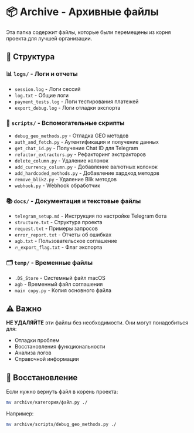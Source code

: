 # 📦 Archive - Архивные файлы

Эта папка содержит файлы, которые были перемещены из корня проекта для лучшей организации.

## 📁 Структура

### 📊 `logs/` - Логи и отчеты
- `session.log` - Логи сессий
- `log.txt` - Общие логи
- `payment_tests.log` - Логи тестирования платежей
- `export_debug.log` - Логи отладки экспорта

### 🔧 `scripts/` - Вспомогательные скрипты
- `debug_geo_methods.py` - Отладка GEO методов
- `auth_and_fetch.py` - Аутентификация и получение данных
- `get_chat_id.py` - Получение Chat ID для Telegram
- `refactor_extractors.py` - Рефакторинг экстракторов
- `delete_column.py` - Удаление колонок
- `add_currency_column.py` - Добавление валютных колонок
- `add_hardcoded_methods.py` - Добавление хардкод методов
- `remove_blik2.py` - Удаление Blik методов
- `webhook.py` - Webhook обработчик

### 📚 `docs/` - Документация и текстовые файлы
- `telegram_setup.md` - Инструкция по настройке Telegram бота
- `structure.txt` - Структура проекта
- `request.txt` - Примеры запросов
- `error_report.txt` - Отчеты об ошибках
- `agb.txt` - Пользовательское соглашение
- `🔥_export_flag.txt` - Флаг экспорта

### 🗂️ `temp/` - Временные файлы
- `.DS_Store` - Системный файл macOS
- `agb` - Временный файл соглашения
- `main copy.py` - Копия основного файла

## ⚠️ Важно

**НЕ УДАЛЯЙТЕ** эти файлы без необходимости. Они могут понадобиться для:
- Отладки проблем
- Восстановления функциональности
- Анализа логов
- Справочной информации

## 🔄 Восстановление

Если нужно вернуть файл в корень проекта:
```bash
mv archive/категория/файл.py ./
```

Например:
```bash
mv archive/scripts/debug_geo_methods.py ./
```
